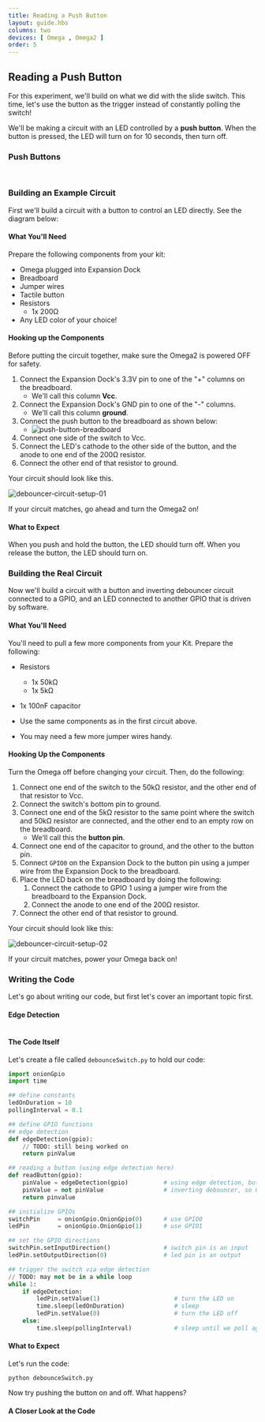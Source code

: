 ```yaml
---
title: Reading a Push Button
layout: guide.hbs
columns: two
devices: [ Omega , Omega2 ]
order: 5
---
```


## Reading a Push Button

<!-- // intro to push button
// building on what we did with the slide switch, but let's use the button as a trigger for an action - as opposed to constantly reading the state of the switch

// we will be building an led controlled by a push button, when the button is pressed, the led will turn on, and remain on for 10 seconds, then turn off -->

For this experiment, we'll build on what we did with the slide switch. This time, let's use the button as the trigger instead of constantly polling the switch! 

We'll be making a circuit with an LED controlled by a **push button**. When the button is pressed, the LED will turn on for 10 seconds, then turn off.

### Push Buttons

<!-- // put in its own markdown file -->

<!-- // explanation of push buttons: how they are momentary switches and only close the circuit while the button is depressed
// explanation of the pins, and what connection happens when the button is pressed -->
```{r child = '../../shared/switches-push-button.md'}
```

<!-- debouncing switches -->
```{r child = '../../shared/switches-debouncing.md'}
```

### Building an Example Circuit

<!-- // circuit 1: button without debouncing circuit controls an LED directly -->

First we'll build a circuit with a button to control an LED directly. See the diagram below:

<!-- // TODO: diagram -->

#### What You'll Need

Prepare the following components from your kit:

* Omega plugged into Expansion Dock
* Breadboard
* Jumper wires
* Tactile button
* Resistors
    * 1x 200Ω <!-- LED resistor -->
* Any LED color of your choice!

#### Hooking up the Components

<!-- // explain how to connect a push-button switch to an led -->

Before putting the circuit together, make sure the Omega2 is powered OFF for safety. 

1. Connect the Expansion Dock's 3.3V pin to one of the "+" columns on the breadboard.
    * We'll call this column **Vcc**.
1. Connect the Expansion Dock's GND pin to one of the "-" columns.
    * We'll call this column **ground**.
1. Connect the push button to the breadboard as shown below:
    * ![push-button-breadboard](https://raw.githubusercontent.com/OnionIoT/Onion-Docs/master/Omega2/Kit-Guides/img/push-button-breadboard.jpg)
    <!-- // TODO: photo showing how the legs are oriented across the breadboard-->
1. Connect one side of the switch to Vcc.
1. Connect the LED's cathode to the other side of the button, and the anode to one end of the 200Ω resistor.
1. Connect the other end of that resistor to ground.

Your circuit should look like this.

![debouncer-circuit-setup-01](https://raw.githubusercontent.com/OnionIoT/Onion-Docs/master/Omega2/Kit-Guides/img/debouncer-circuit-setup-01.jpg)

<!-- // TODO: photo -->

If your circuit matches, go ahead and turn the Omega2 on!

#### What to Expect

When you push and hold the button, the LED should turn off. When you release the button, the LED should turn on.

<!-- // push and hold the button, the led is on
// release it and the led turns off
// the drawback of this circuit is that the switch just controls if there is current flowing to the LED or not
// adding -->
<!-- * // ^ all logic swapped for inverting debouncer -->
<!-- * // TODO: regardless of whether the debouncer is inverting or not, there is so much resistance on the way to the LED that it will barely light up (microamps) -->

### Building the Real Circuit

<!-- // circuit 2: button with debouncing circuit connected to GPIO,  LED connected to GPIO -->

Now we'll build a circuit with a button and inverting debouncer circuit connected to a GPIO, and an LED connected to another GPIO that is driven by software.

#### What You'll Need

You'll need to pull a few more components from your Kit. Prepare the following:

* Resistors
    * 1x 50kΩ
    * 1x 5kΩ <!-- debounce resistors -->
* 1x 100nF capacitor

* Use the same components as in the first circuit above.
* You may need a few more jumper wires handy.

#### Hooking Up the Components

Turn the Omega off before changing your circuit. Then, do the following:

1. Connect one end of the switch to the 50kΩ resistor, and the other end of that resistor to Vcc.
1. Connect the switch's bottom pin to ground.
1. Connect one end of the 5kΩ resistor to the same point where the switch and 50kΩ resistor are connected, and the other end to an empty row on the breadboard.
    * We'll call this the **button pin**.
1. Connect one end of the capacitor to ground, and the other to the button pin.
1. Connect `GPIO0` on the Expansion Dock to the button pin using a jumper wire from the Expansion Dock to the breadboard.
1. Place the LED back on the breadboard by doing the following:
    1. Connect the cathode to GPIO 1 using a jumper wire from the breadboard to the Expansion Dock.
    1. Connect the anode to one end of the 200Ω resistor.    
1. Connect the other end of that resistor to ground.

Your circuit should look like this:

![debouncer-circuit-setup-02](https://raw.githubusercontent.com/OnionIoT/Onion-Docs/master/Omega2/Kit-Guides/img/debouncer-circuit-setup-02.jpg)

<!-- // TODO: photo -->

If your circuit matches, power your Omega back on!

### Writing the Code

Let's go about writing our code, but first let's cover an important topic first.

#### Edge Detection

<!-- edge detection -->
```{r child = '../../shared/gpio-edge-detection.md'}
```

<!-- // edge detection is when the system waits for an "edge" in the signal to perform an action. an edge being a place where the signal goes from high to low (falling edge), or low to high (rising edge) (have an illustration)

// in terms of the action, we'll be defining a function to be executed when the trigger, in this case the edge in the signal is detected
// relate this back to interrupts and interrupt service routines
 -->

#### The Code Itself

<!-- // write a program that uses edge detection to turn an led on, sleep for 10 seconds and then turn it off
note: the mechanism for edge detection hasn't been ironed out yet -->

Let's create a file called `debounceSwitch.py` to hold our code:

<!-- LAZAR: work in progress -->

``` python
import onionGpio
import time

## define constants
ledOnDuration = 10
pollingInterval = 0.1

## define GPIO functions
## edge detection
def edgeDetection(gpio):
    // TODO: still being worked on
    return pinValue

## reading a button (using edge detection here)
def readButton(gpio):
    pinValue = edgeDetection(gpio)          # using edge detection, but can use other methods if desired
    pinValue = not pinValue                 # inverting debouncer, so ON is LOW and OFF is HIGH
    return pinvalue

## initialize GPIOs
switchPin     = onionGpio.OnionGpio(0)      # use GPIO0
ledPin        = onionGpio.OnionGpio(1)      # use GPIO1

## set the GPIO directions
switchPin.setInputDirection()               # switch pin is an input
ledPin.setOutputDirection(0)                # led pin is an output

## trigger the switch via edge detection
// TODO: may not be in a while loop
while 1:
	if edgeDetection:
        ledPin.setValue(1)                     # turn the LED on
        time.sleep(ledOnDuration)              # sleep
        ledPin.setValue(0)                     # turn the LED off
    else:
        time.sleep(pollingInterval)            # sleep until we poll again
```

#### What to Expect

<!-- // hit the button, the light turns on, stays on for 10 seconds, turns off 
// ^ swapped for inverting debouncer -->

Let's run the code:
```
python debounceSwitch.py
```

Now try pushing the button on and off. What happens?

#### A Closer Look at the Code

<!-- // explanation of the edge detection code -->
